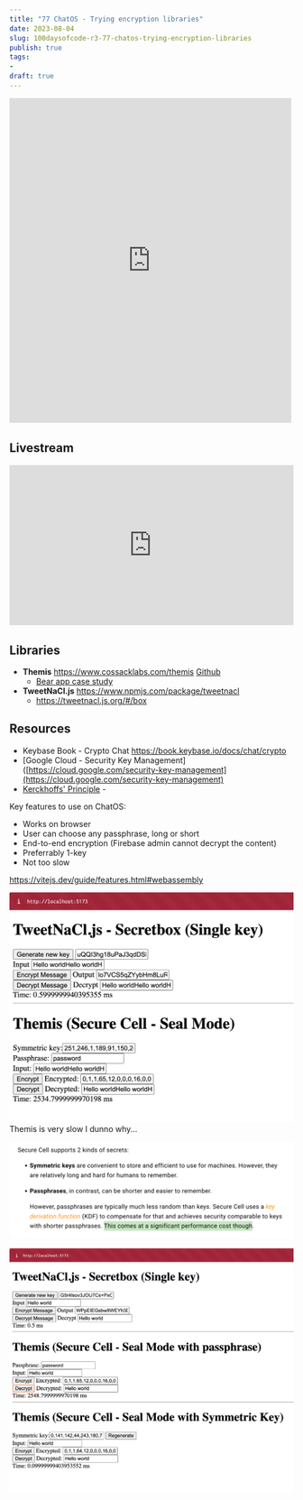 ```yaml
---
title: "77 ChatOS - Trying encryption libraries"
date: 2023-08-04
slug: 100daysofcode-r3-77-chatos-trying-encryption-libraries
publish: true
tags:
- 
draft: true
---
```


<iframe src="https://www.facebook.com/plugins/post.php?href=https%3A%2F%2Fwww.facebook.com%2Fnarze%2Fposts%2Fpfbid0yLYZ1se1Xm589oCcBiqGv99KnsddP4AyUjQZ7PfvEZC9bdKsTZNaL8Wwb6hqHxPLl&show_text=true&width=500" width="500" height="576" style="border:none;overflow:hidden" scrolling="no" frameborder="0" allowfullscreen="true" allow="autoplay; clipboard-write; encrypted-media; picture-in-picture; web-share"></iframe>

## Livestream

<iframe width="100%" style="aspect-ratio: 16 / 9;" src="https://www.youtube.com/embed/4EM8BWhr3Fg" title="YouTube video player" frameborder="0" allow="accelerometer; autoplay; clipboard-write; encrypted-media; gyroscope; picture-in-picture; web-share" allowfullscreen></iframe>

## Libraries
- **Themis** https://www.cossacklabs.com/themis [Github](https://github.com/cossacklabs/themis)
    - [Bear app case study]([https://www.cossacklabs.com/case-studies/bear/](https://www.cossacklabs.com/case-studies/bear))
- **TweetNaCl.js** https://www.npmjs.com/package/tweetnacl
    - https://tweetnacl.js.org/#/box

## Resources
- Keybase Book - Crypto Chat https://book.keybase.io/docs/chat/crypto
- [Google Cloud - Security Key Management]([https://cloud.google.com/security-key-management](https://cloud.google.com/security-key-management)
- [Kerckhoffs' Principle](https://en.wikipedia.org/wiki/Kerckhoffs%27s_principle) - 

Key features to use on ChatOS:
- Works on browser
- User can choose any passphrase, long or short
- End-to-end encryption (Firebase admin cannot decrypt the content)
- Preferrably 1-key
- Not too slow

https://vitejs.dev/guide/features.html#webassembly

![](1-Projects/100DaysOfCode-R3/attachments/77%20ChatOS%20-%20Trying%20encryption%20libraries.png)
Themis is very slow I dunno why...

![](1-Projects/100DaysOfCode-R3/attachments/77%20ChatOS%20-%20Trying%20encryption%20libraries-1.png)

![](1-Projects/100DaysOfCode-R3/attachments/77%20ChatOS%20-%20Trying%20encryption%20libraries-2.png)